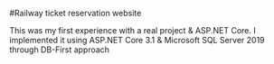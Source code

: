 #Railway ticket reservation website
<br />
<p>This was my first experience with a real project & ASP.NET Core.
I implemented it using ASP.NET Core 3.1 & Microsoft SQL Server 2019 through DB-First approach</p>
